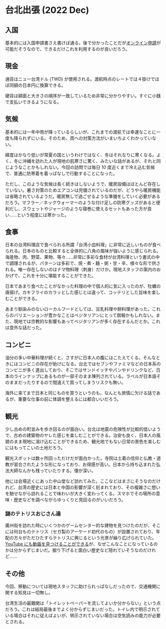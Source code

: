 # 台北出張 (2022 Dec)

## 入国

基本的には入国申請書さえ書けば通る。後で分かったことだが[オンライン申請](https://niaspeedy.immigration.gov.tw/webacard/)が可能だそうなので、できるだけこれを利用するのが良いだろう。

## 現金

通貨はニュー台湾ドル (TWD) が使用される。渡航時点のレートでは４掛けでほぼ同額の日本円に換算できる。

硬貨は額面と大きさの順序が一致しているため非常に分かりやすい。すぐに小銭で支払いできるようになる。

## 気候

基本的には一年中雨が降っているらしいが、これまでの渡航では幸運なことに一度も降られずにいる。そのため、雨への対策方法がいまいちよくわかっていない。

緯度はかなり低いが常夏の国というわけではなく、冬はそれなりに寒くなる。よく、冬に沖縄を訪れた人が現地の肌寒さに驚く、みたいな話があるが、それと同じようなことかもしれない。今回の訪問では毎日 10 度近くまで冷え込む気候で、普通に防寒着を着っぱなしで行動することになった。

ただし、このような気候は長く続きはしないようで、暖房設備はほとんど存在していない。暑さ対策のためエアコンは完備されているのだが、どうやら暖房機能は省略されているようだ。暖房無しで過ごせるような準備をしていく必要があるだろう。マフラー／ネックウォーマーのような付け足しの防寒グッズがあると便利だし、スウェットやジャージのような寝巻に使えるセットもあった方が良い……という程度には寒かった。

## 食事

日本の台湾料理店で食べられる所謂「台湾小皿料理」に非常に近しいものが食べられる。日本のものと比較すると全体的に八角の風味が強いように感じられる。海産物、肉、野菜、果物、等々……非常に多彩な食材が台湾料理という書式の中で調理されるが、パターンは多彩で、焼・煮・麺・粥・甘・辛、様々な形で供される。唯一存在しないのはナマ物料理（刺身）だけか。現地スタッフの案内のおかげで、これを十分に堪能することができた。

日本であまり食べたことがなかった料理の中で個人的に気に入ったのが、牡蠣の唐揚げ。カキフライのカラッとした感じとは違って、コッテリとした旨味を楽しむことができる。

あまり馴染みのないローカルフードとしては、豆乳料理や餅料理があった。これらのバリエーションが豊かなことはベジタリアンにとって朗報かもしれない。また、現地では宗教的な影響もあってベジタリアンが多く存在するんだとか。これは意外な話だった。

## コンビニ

油分の多い中華料理が続くと、さすがに日本人の腹にはこたえてくる。そんなときにはコンビニの存在が助けになる。台北ではセブンやファミマなどの日本系のコンビニが多く進出しており、そこではサンドイッチやパンやドリンクなど、日本のラインナップにあるものが一部そのまま陳列されている。ラベルが日本語そのままだったりするので間違えて買ってしまうリスクも無い。

海外に来てまで日本と同じものを買うというのも、なんとも旅情に欠ける話であるが、重要な仕事の前に体調を整えるには都合いいだろう。

## 観光

少し古めの町並みを歩き回るのが面白い。台北は地震の危険性が比較的低いようで、古めの建築物のヤレた感じを楽しむことができる。治安も良く、日本人の風貌のまま現地に溶け込むことができるため、観光地でもない日常の景色を楽しむにはもってこいの土地だろう。

観光スポットは数ヶ所回っただけだが面白かった。寺院は土着の信仰と仏教・道教が習合されたような形になっており、お得感が高い。日本から持ち込まれた弘法大師なんかも残っていたりする。懐が深い。

他には会場近くにあった中山堂など訪れてみた。ここなどはまさにそうなのだけれど、台湾の歴史には日本と中国の影響が深く刻まれており、その複雑さに想いを馳せながら訪れることで味わいが大きく変わってくる。スマホでその場所の意味・歴史などを調べながらゆっくりと見回るのがいいだろう。

### 謎のテトリスおじさん達

廣州街を訪れた時にいくつかのゲームセンター的な建物を見つけたのだが、そこには何台ものテトリス（セガ製のアーケード初代のもの）が設置されており、年配の方々がただひたすらテトリスに興じるという光景が繰り広げられていた。[YouTube にも動画を見つけることができる](https://www.youtube.com/watch?v=ZTRblufnfwg)が、なぜこんなことになっているのかは分からずじまいだ。掘り下げると面白い歴史など隠れていそうなのだけれど……

## その他

今回、移動については現地スタッフに助けられっぱなしだったので、交通機関に関する知見は一切無し。

台湾生活の最難関は「トイレットペーパーを流してよいか分からない」という点だろう。これは結局最後までよく分からずじまいだった。トイレ内で明示されている場合はそれに従えばよいが、明示されていない場合は空気読みの能力が必要とされる。
